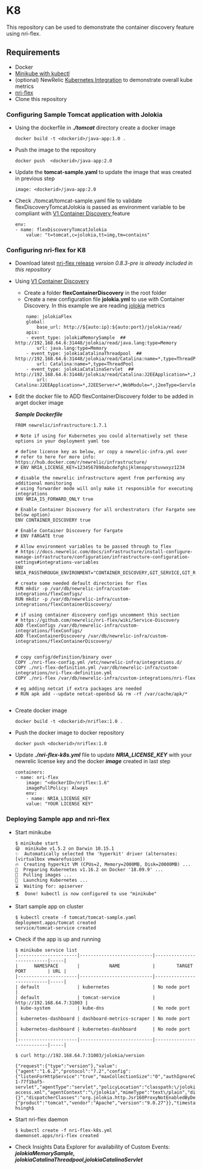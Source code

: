 # K8

This repository can be used to demonstrate the container discovery feature using nri-flex. 

## Requirements

- Docker 
- [Minikube with kubectl](https://kubernetes.io/docs/tasks/tools/install-minikube/) 
- (optional) NewRelic [Kubernetes Integration](https://docs.newrelic.com/docs/integrations/kubernetes-integration/installation/kubernetes-installation-configuration) to demonstrate overall kube metrics 
- [nri-flex](https://github.com/newrelic/nri-flex)
- Clone this repository

### Configuring Sample Tomcat application with Jolokia

* Using the dockerfile in ***./tomcat*** directory create a docker image
  ```
  docker build -t <dockerid>/java-app:1.0 .
  ```

* Push the image to the repository 
    ```
    docker push  <dockerid>/java-app:2.0
    ```

* Update the **tomcat-sample.yaml** to update the image that was created in previous step
    ```
    image: <dockerid>/java-app:2.0
    ```

*  Check ./tomcat/tomcat-sample.yaml file to validate flexDiscoveryTomcatJolokia is passed as environment variable to be compliant with [V1 Container Discovery ](https://github.com/newrelic/nri-flex/wiki/Service-Discovery#v1-container-discovery) feature

    ```
    env:
    - name: flexDiscoveryTomcatJolokia
        value: "t=tomcat,c=jolokia,tt=img,tm=contains"
    ```

### Configuring nri-flex for K8

* Download latest [nri-flex release](https://github.com/newrelic/nri-flex/releases) *version 0.8.3-pre is already included in this repository*

* Using [V1 Container Discovery ](https://github.com/newrelic/nri-flex/wiki/Service-Discovery#v1-container-discovery)
    * Create a folder **flexContainerDiscovery** in the root folder
    * Create a new configuration file **jolokia.yml** to use with Container Discovery. In this example we are reading [jolokia](https://jolokia.org/index.html) metrics 
    
    ```
        name: jolokiaFlex
        global:
            base_url: http://${auto:ip}:${auto:port}/jolokia/read/
        apis: 
        - event_type: jolokiaMemorySample  ## http://192.168.64.6:31448/jolokia/read/java.lang:type=Memory
            url: java.lang:type=Memory
        - event_type: jolokiaCatalinaThreadpool  ##  http://192.168.64.6:31448/jolokia/read/Catalina:name=*,type=ThreadPool
            url: Catalina:name=*,type=ThreadPool
        - event_type: jolokiaCatalinaServlet  ## http://192.168.64.6:31448/jolokia/read/Catalina:J2EEApplication=*,J2EEServer=*,WebModule=*,j2eeType=Servlet,name=*
            url: Catalina:J2EEApplication=*,J2EEServer=*,WebModule=*,j2eeType=Servlet,name=*
    ```

* Edit the docker file to ADD flexContainerDiscovery folder to be added in arget docker image 
        
    ***Sample Dockerfile***

    ```
    FROM newrelic/infrastructure:1.7.1

    # Note if using for Kubernetes you could alternatively set these options in your deployment yaml too

    # define license key as below, or copy a newrelic-infra.yml over
    # refer to here for more info: https://hub.docker.com/r/newrelic/infrastructure/
    # ENV NRIA_LICENSE_KEY=1234567890abcdefghijklmnopqrstuvwxyz1234

    # disable the newrelic infrastructure agent from performing any additional monitoring
    # using forwarder mode will only make it responsible for executing integrations
    ENV NRIA_IS_FORWARD_ONLY true

    # Enable Container Discovery for all orchestrators (for Fargate see below option)
    ENV CONTAINER_DISCOVERY true

    # Enable Container Discovery for Fargate
    # ENV FARGATE true

    # Allow environment variables to be passed through to flex
    # https://docs.newrelic.com/docs/infrastructure/install-configure-manage-infrastructure/configuration/infrastructure-configuration-settings#integrations-variables
    ENV NRIA_PASSTHROUGH_ENVIRONMENT="CONTAINER_DISCOVERY,GIT_SERVICE,GIT_REPO,GIT_TOKEN,GIT_USER,INSIGHTS_API_KEY,INSIGHTS_URL,EVENT_LIMIT,FARGATE,METRIC_API_URL,METRIC_API_KEY"

    # create some needed default directories for flex
    RUN mkdir -p /var/db/newrelic-infra/custom-integrations/flexConfigs/
    RUN mkdir -p /var/db/newrelic-infra/custom-integrations/flexContainerDiscovery/

    # if using container discovery configs uncomment this section
    # https://github.com/newrelic/nri-flex/wiki/Service-Discovery
    ADD flexConfigs /var/db/newrelic-infra/custom-integrations/flexConfigs/
    ADD flexContainerDiscovery /var/db/newrelic-infra/custom-integrations/flexContainerDiscovery/


    # copy config/definition/binary over
    COPY ./nri-flex-config.yml /etc/newrelic-infra/integrations.d/
    COPY ./nri-flex-definition.yml /var/db/newrelic-infra/custom-integrations/nri-flex-definition.yml
    COPY ./nri-flex /var/db/newrelic-infra/custom-integrations/nri-flex

    # eg adding netcat if extra packages are needed
    # RUN apk add --update netcat-openbsd && rm -rf /var/cache/apk/*


    ```

* Create docker image 
        
    ```
    docker build -t <dockerid>/nriflex:1.0 .
    ```

* Push the docker image to docker repository
        
    ```
    docker push <dockerid>/nriflex:1.0
    ```


* Update ***./nri-flex-k8s.yml*** file to update ***NRIA_LICENSE_KEY*** with your newrelic license key and the docker ***image***  created in last step

    ```
    containers:
    - name: nri-flex
        image: "<dockerID>/nriflex:1.6"
        imagePullPolicy: Always
        env:
        - name: NRIA_LICENSE_KEY
        value: "YOUR LICENSE KEY"
    ```



### Deploying Sample app and nri-flex


* Start minikube 

    ```
    $ minikube start
    😄  minikube v1.5.2 on Darwin 10.15.1
    ✨  Automatically selected the 'hyperkit' driver (alternates: [virtualbox vmwarefusion])
    🔥  Creating hyperkit VM (CPUs=2, Memory=2000MB, Disk=20000MB) ...
    🐳  Preparing Kubernetes v1.16.2 on Docker '18.09.9' ...
    🚜  Pulling images ...
    🚀  Launching Kubernetes ... 
    ⌛  Waiting for: apiserver
    🏄  Done! kubectl is now configured to use "minikube"
    ```

* Start sample app on cluster 

    ```
   $ kubectl create -f tomcat/tomcat-sample.yaml
    deployment.apps/tomcat created
    service/tomcat-service created
    ```
* Check if the app is up and running
    ```
    $ minikube service list
    |----------------------|---------------------------|---------------------------|-----|
    |      NAMESPACE       |           NAME            |        TARGET PORT        | URL |
    |----------------------|---------------------------|---------------------------|-----|
    | default              | kubernetes                | No node port              |
    | default              | tomcat-service            | http://192.168.64.7:31003 |
    | kube-system          | kube-dns                  | No node port              |
    | kubernetes-dashboard | dashboard-metrics-scraper | No node port              |
    | kubernetes-dashboard | kubernetes-dashboard      | No node port              |
    |----------------------|---------------------------|---------------------------|-----|
    
    $ curl http://192.168.64.7:31003/jolokia/version

    {"request":{"type":"version"},"value":{"agent":"1.6.2","protocol":"7.2","config":{"listenForHttpService":"true","maxCollectionSize":"0","authIgnoreCerts":"false","agentId":"172.17.0.7-1-77f1baf5-servlet","agentType":"servlet","policyLocation":"classpath:\/jolokia-access.xml","agentContext":"\/jolokia","mimeType":"text\/plain","discoveryEnabled":"false","streaming":"true","historyMaxEntries":"10","allowDnsReverseLookup":"true","maxObjects":"0","debug":"false","serializeException":"false","detectorOptions":"{}","dispatcherClasses":"org.jolokia.http.Jsr160ProxyNotEnabledByDefaultAnymoreDispatcher","maxDepth":"15","authMode":"basic","authMatch":"any","canonicalNaming":"true","allowErrorDetails":"true","realm":"jolokia","includeStackTrace":"true","useRestrictorService":"false","debugMaxEntries":"100"},"info":{"product":"tomcat","vendor":"Apache","version":"9.0.27"}},"timestamp":1574190262,"status":200}C02WXBLUJG5J:k8 hsingh$ 
    ```
* Start nri-flex daemon
    ```
    $ kubectl create -f nri-flex-k8s.yml
    daemonset.apps/nri-flex created
    ```

* Check Insights Data Explorer for availability of Custom Events: ***jolokiaMemorySample, jolokiaCatalinaThreadpool,jolokiaCatalinaServlet***



